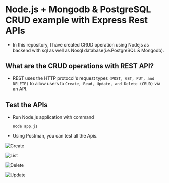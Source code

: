 # Node.js + Mongodb & PostgreSQL CRUD example with Express Rest APIs
- In this repository, I have created CRUD operation using Nodejs as backend with sql as well as Nosql database(i.e.PostgreSQL & Mongodb).
## What are the CRUD operations with REST API?
- REST uses the HTTP protocol's request types `(POST, GET, PUT, and DELETE)` to allow users to `Create, Read, Update, and Delete (CRUD)` via an API.
## Test the APIs
- Run Node.js application with command
  ```
  node app.js
  ```
- Using Postman, you can test all the Apis.
  
![Create](https://github.com/apekshakharwal/CRUD-Rest-Api/assets/91956309/86f13c56-8dcf-4101-9e47-255061835630)

![List](https://github.com/apekshakharwal/CRUD-Rest-Api/assets/91956309/54e64691-bf98-43a8-aaeb-a3c7d3af1d68)

![Delete](https://github.com/apekshakharwal/CRUD-Rest-Api/assets/91956309/f4756b15-222c-4225-8e97-2a246a108257)

![Update](https://github.com/apekshakharwal/CRUD-Rest-Api/assets/91956309/64c066a9-8daf-426f-93f3-9abd2a31a680)
